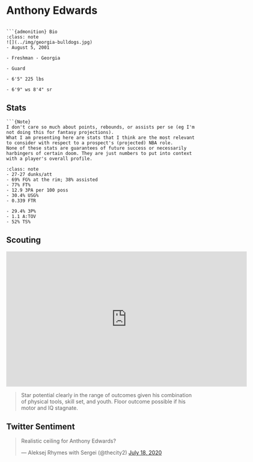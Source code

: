 Anthony Edwards
===
```{image} ../img/anthony_edwards.jpg
```

```{margin}
```{admonition} Bio
:class: note
![](../img/georgia-bulldogs.jpg)
- August 5, 2001

- Freshman - Georgia

- Guard

- 6'5" 225 lbs

- 6'9" ws 8'4" sr
```

## Stats
```{margin}
```{Note}
I don't care so much about points, rebounds, or assists per se (eg I'm not doing this for fantasy projections). 
What I am presenting here are stats that I think are the most relevant to consider with respect to a prospect's (projected) NBA role.
None of these stats are guarantees of future success or necessarily harbingers of certain doom. They are just numbers to put into context with a player's overall profile.
```
```{admonition} Noteworthy
:class: note
- 27-27 dunks/att
- 69% FG% at the rim; 38% assisted
- 77% FT%
- 12.9 3PA per 100 poss
- 30.4% USG%
- 0.339 FTR
```

```{Caution}
- 29.4% 3P%
- 1.1 A:TOV
- 52% TS%
```

## Scouting
<iframe width="640" height="360" src="https://www.youtube.com/embed/zLOYlzDYvBQ" frameborder="0" allow="accelerometer; autoplay; encrypted-media; gyroscope; picture-in-picture" allowfullscreen></iframe>

>Star potential clearly in the range of outcomes given his combination of physical tools, skill set, and youth. Floor outcome possible if his motor and IQ stagnate.

## Twitter Sentiment

<blockquote class="twitter-tweet"><p lang="en" dir="ltr">Realistic ceiling for Anthony Edwards?</p>&mdash; Aleksej Rhymes with Sergei (@thecity2) <a href="https://twitter.com/thecity2/status/1284527206140542977?ref_src=twsrc%5Etfw">July 18, 2020</a></blockquote> <script async src="https://platform.twitter.com/widgets.js" charset="utf-8"></script>